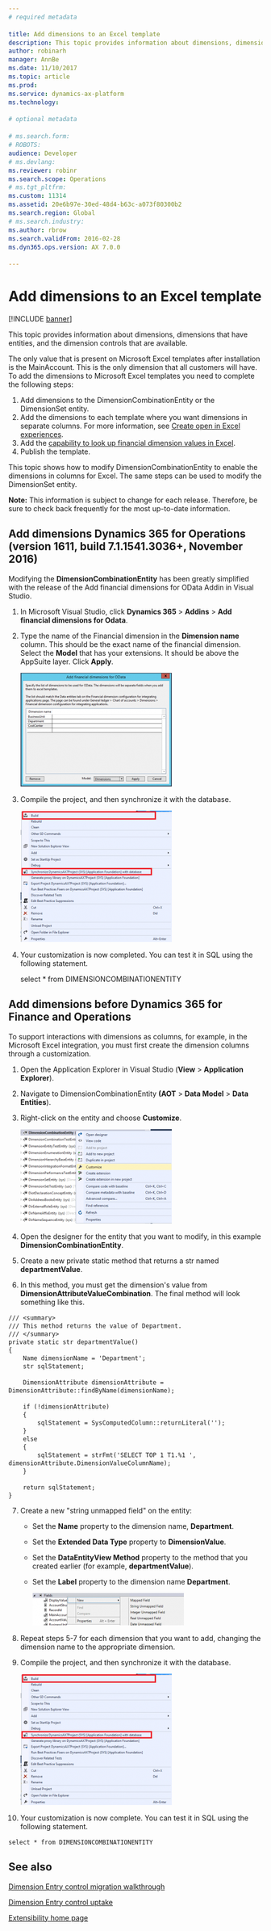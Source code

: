 ```yaml
---
# required metadata

title: Add dimensions to an Excel template
description: This topic provides information about dimensions, dimensions that have entities, and the dimension controls that are available.
author: robinarh
manager: AnnBe
ms.date: 11/10/2017
ms.topic: article
ms.prod: 
ms.service: dynamics-ax-platform
ms.technology: 

# optional metadata

# ms.search.form: 
# ROBOTS: 
audience: Developer
# ms.devlang: 
ms.reviewer: robinr
ms.search.scope: Operations
# ms.tgt_pltfrm: 
ms.custom: 11314
ms.assetid: 20e6b97e-30ed-48d4-b63c-a073f80300b2
ms.search.region: Global
# ms.search.industry: 
ms.author: rbrow
ms.search.validFrom: 2016-02-28
ms.dyn365.ops.version: AX 7.0.0

---
```


# Add dimensions to an Excel template

[!INCLUDE [banner](../includes/banner.md)]

This topic provides information about dimensions, dimensions that have entities, and the dimension controls that are available.

The only value that is present on Microsoft Excel templates after installation is the MainAccount. This is the only dimension that all customers will have. To add the dimensions to Microsoft Excel templates you need to complete the following steps:

1.  Add dimensions to the DimensionCombinationEntity or the DimensionSet entity.
2.  Add the dimensions to each template where you want dimensions in separate columns. For more information, see [Create open in Excel experiences](..\office-integration\office-integration-edit-excel.md).
3. Add the [capability to look up financial dimension values in Excel](add-dimensions-excel-templates.md).
3.  Publish the template.

This topic shows how to modify DimensionCombinationEntity to enable the dimensions in columns for Excel. The same steps can be used to modify the DimensionSet entity. 

**Note:**  This information is subject to change for each release. Therefore, be sure to check back frequently for the most up-to-date information.

## Add dimensions  Dynamics 365 for Operations (version 1611, build 7.1.1541.3036+, November 2016)
Modifying the **DimensionCombinationEntity** has been greatly simplified with the release of the Add financial dimensions for OData Addin in Visual Studio. 

1. In Microsoft Visual Studio, click **Dynamics 365** > **Addins** > **Add financial dimensions for Odata**.
2. Type the name of the Financial dimension in the **Dimension name** column. This should be the exact name of the financial dimension. Select the **Model** that has your extensions. It should be above the AppSuite layer. Click **Apply**. 

    [![DimWiki2](./media/dimwiki2-300x225.png)](./media/dimwiki2.png)

3. Compile the project, and then synchronize it with the database. 

    ![8](./media/8-300x260.png) 

4. Your customization is now completed. You can test it in SQL using the following statement.

    select * from DIMENSIONCOMBINATIONENTITY

## Add dimensions  before Dynamics 365 for Finance and Operations
To support interactions with dimensions as columns, for example, in the Microsoft Excel integration, you must first create the dimension columns through a customization. 

1. Open the Application Explorer in Visual Studio (**View** &gt; **Application Explorer**). 
2. Navigate to DimensionCombinationEntity **(AOT** &gt; **Data Model** &gt; **Data Entities**). 
3. Right-click on the entity and choose **Customize**. 

    [![5](./media/5-300x187.png)](./media/5.png)

4. Open the designer for the entity that you want to modify, in this example **DimensionCombinationEntity**. 
5. Create a new private static method that returns a str named **departmentValue**. 
6. In this method, you must get the dimension's value from **DimensionAttributeValueCombination**. The final method will look something like this.

```
/// <summary>
/// This method returns the value of Department.
/// </summary>
private static str departmentValue()
{     
    Name dimensionName = 'Department';
    str sqlStatement;

    DimensionAttribute dimensionAttribute = DimensionAttribute::findByName(dimensionName);

    if (!dimensionAttribute)
    {
        sqlStatement = SysComputedColumn::returnLiteral('');
    }
    else
    {
        sqlStatement = strFmt('SELECT TOP 1 T1.%1 ', dimensionAttribute.DimensionValueColumnName);
    }

    return sqlStatement;
}
```

7. Create a new "string unmapped field" on the entity:

   - Set the **Name** property to the dimension name, **Department**.
   - Set the **Extended Data Type** property to **DimensionValue**.
   - Set the **DataEntityView Method** property to the method that you created earlier (for example, **departmentValue**).
   - Set the **Label** property to the dimension name **Department**.

     [![6](./media/6-300x64.png)](./media/6.png)

8. Repeat steps 5-7 for each dimension that you want to add, changing the dimension name to the appropriate dimension. 
9. Compile the project, and then synchronize it with the database. 

    [![8](./media/8-300x260.png)](./media/8.png)

10. Your customization is now complete. You can test it in SQL using the following statement.

```
select * from DIMENSIONCOMBINATIONENTITY
```


## See also

[Dimension Entry control migration walkthrough](dimension-entry-control-migration.md)

[Dimension Entry control uptake](dimension-entry-control-uptake.md)

[Extensibility home page](..\extensibility\extensibility-home-page.md)



